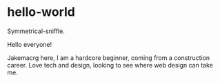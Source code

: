 # hello-world
Symmetrical-sniffle.

Hello everyone!

Jakemacrg here, I am a hardcore beginner, coming from a construction career.
Love tech and design, looking to see where web design can take me.
